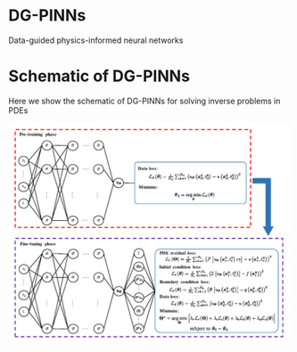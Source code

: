 # DG-PINNs
Data-guided physics-informed neural networks

# Schematic of DG-PINNs
Here we show the schematic of DG-PINNs for solving inverse problems in PDEs

<p align="center">
  <img src="DGPINN_diagram.png" width="512">
</p>
